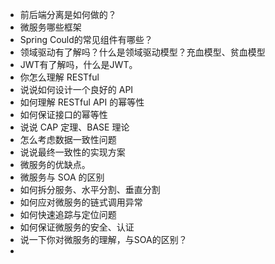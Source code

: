 - 前后端分离是如何做的？
- 微服务哪些框架
- Spring Could的常见组件有哪些？
- 领域驱动有了解吗？什么是领域驱动模型？充血模型、贫血模型
- JWT有了解吗，什么是JWT。
- 你怎么理解 RESTful
- 说说如何设计一个良好的 API
- 如何理解 RESTful API 的幂等性
- 如何保证接口的幂等性
- 说说 CAP 定理、BASE 理论
- 怎么考虑数据一致性问题
- 说说最终一致性的实现方案
- 微服务的优缺点。
- 微服务与 SOA 的区别
- 如何拆分服务、水平分割、垂直分割
- 如何应对微服务的链式调用异常
- 如何快速追踪与定位问题
- 如何保证微服务的安全、认证
- 说一下你对微服务的理解，与SOA的区别？
-
